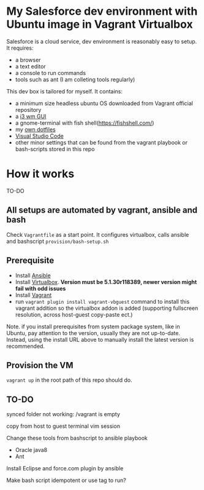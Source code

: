 # My Salesforce dev environment with Ubuntu image in Vagrant Virtualbox

Salesforce is a cloud service, dev environment is reasonably easy to setup. It requires:

- a browser
- a text editor
- a console to run commands
- tools such as ant (I am colleting tools regularly)

This dev box is tailored for myself. It contains:

- a minimum size headless ubuntu OS downloaded from Vagrant official repository
- a [i3 wm GUI](https://i3wm.org/)
- a gnome-terminal with fish shell(https://fishshell.com/)
- my [own dotfiles](https://github.com/Xixiao007/dotfiles-ubuntu-mac)
- [Visual Studio Code](https://code.visualstudio.com/)
- other minor settings that can be found from the vagrant playbook or bash-scripts stored in this repo

# How it works

TO-DO

## All setups are automated by vagrant, ansible and bash

Check `Vagrantfile` as a start point. It configures virtualbox, calls ansible and bashscript `provision/bash-setup.sh`

## Prerequisite
- Install [Ansible](http://docs.ansible.com/ansible/latest/intro_installation.html)
- Install [Virtualbox](https://www.virtualbox.org/wiki/Downloads). **Version must be 5.1.30r118389, newer version might fail with odd issues**
- Install [Vagrant](https://www.vagrantup.com/downloads.html)
- run `vagrant plugin install vagrant-vbguest` command to install this vagrant addition so the virtualbox addon is added (supporting fullscreen resolution, across host-guest copy-paste ect.)

Note. if you install prerequisites from system package system, like in Ubuntu, pay attention to the version, usually they are not up-to-date. Instead, using the install URL above to manually install the latest version is recommended.

## Provision the VM

`vagrant up` in the root path of this repo should do.

## TO-DO

synced folder not working: /vagrant is empty

copy from host to guest terminal vim session

Change these tools from bashscript to ansible playbook
- Oracle java8
- Ant

Install Eclipse and force.com plugin by ansible 

Make bash script idempotent or use tag to run?
